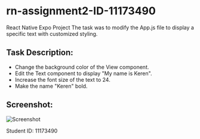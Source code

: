 # rn-assignment2-ID-11173490
 React Native Expo Project
 The task was to modify the App.js file to display a specific text with customized styling.

## Task Description:
- Change the background color of the View component.
- Edit the Text component to display "My name is Keren".
- Increase the font size of the text to 24.
- Make the name "Keren" bold.

## Screenshot:
![Screenshot](assets/screenshot.jpg)

Student ID: 11173490
